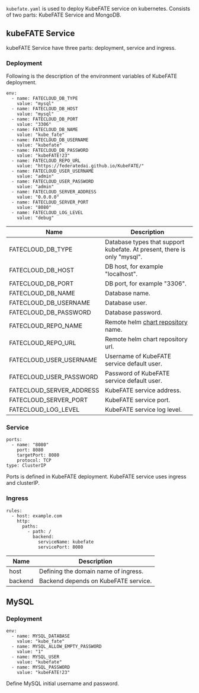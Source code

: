 `kubefate.yaml` is used to deploy KubeFATE service on kubernetes. Consists of two parts: KubeFATE Service and MongoDB.

## kubeFATE Service
kubeFATE Service have three parts: deployment, service and ingress.
### Deployment
Following is the description of the environment variables of KubeFATE deployment.
```
env:
  - name: FATECLOUD_DB_TYPE
    value: "mysql"
  - name: FATECLOUD_DB_HOST
    value: "mysql"
  - name: FATECLOUD_DB_PORT
    value: "3306"
  - name: FATECLOUD_DB_NAME
    value: "kube_fate"
  - name: FATECLOUD_DB_USERNAME
    value: "kubefate"
  - name: FATECLOUD_DB_PASSWORD
    value: "kubeFATE!23"
  - name: FATECLOUD_REPO_URL
    value: "https://federatedai.github.io/KubeFATE/"
  - name: FATECLOUD_USER_USERNAME
    value: "admin"
  - name: FATECLOUD_USER_PASSWORD
    value: "admin"
  - name: FATECLOUD_SERVER_ADDRESS
    value: "0.0.0.0"
  - name: FATECLOUD_SERVER_PORT
    value: "8080"
  - name: FATECLOUD_LOG_LEVEL
    value: "debug"
```
| Name                     | Description                                                  |
| ------------------------ | ------------------------------------------------------------ |
| FATECLOUD_DB_TYPE        | Database types that support kubefate. At present, there is only "mysql". |
| FATECLOUD_DB_HOST        | DB host, for example "localhost".                            |
| FATECLOUD_DB_PORT        | DB port, for example "3306".                                 |
| FATECLOUD_DB_NAME        | Database name.                                               |
| FATECLOUD_DB_USERNAME    | Database user.                                               |
| FATECLOUD_DB_PASSWORD    | Database password.                                           |
| FATECLOUD_REPO_NAME      | Remote helm [chart repository](https://helm.sh/docs/topics/chart_repository/) name. |
| FATECLOUD_REPO_URL       | Remote helm chart repository url.                            |
| FATECLOUD_USER_USERNAME  | Username of KubeFATE service default user.                   |
| FATECLOUD_USER_PASSWORD  | Password of KubeFATE service default user.                   |
| FATECLOUD_SERVER_ADDRESS | KubeFATE service address.                                    |
| FATECLOUD_SERVER_PORT    | KubeFATE service port.                                       |
| FATECLOUD_LOG_LEVEL      | KubeFATE service log level.                                  |

### Service
```
ports:
  - name: "8080"
    port: 8080
    targetPort: 8080
    protocol: TCP
type: ClusterIP
```
Ports is defined in KubeFATE deployment. KubeFATE service uses ingress and clusterIP.

### Ingress
```
rules:
  - host: example.com
    http:
      paths:
        - path: /
          backend:
            serviceName: kubefate
            servicePort: 8080
```
|Name    |Description                          |
|--------|-------------------------------------|
|host    |Defining the domain name of ingress. |
|backend |Backend depends on KubeFATE service. |

## MySQL
### Deployment
```
env:
  - name: MYSQL_DATABASE
    value: "kube_fate"
  - name: MYSQL_ALLOW_EMPTY_PASSWORD
    value: "1"
  - name: MYSQL_USER
    value: "kubefate"
  - name: MYSQL_PASSWORD
    value: "kubeFATE!23"
```
Define MySQL initial username and password.